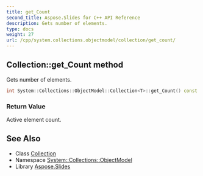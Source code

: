 ```yaml
---
title: get_Count
second_title: Aspose.Slides for C++ API Reference
description: Gets number of elements.
type: docs
weight: 27
url: /cpp/system.collections.objectmodel/collection/get_count/
---
```

## Collection::get_Count method


Gets number of elements.

```cpp
int System::Collections::ObjectModel::Collection<T>::get_Count() const override
```


### Return Value

Active element count.

## See Also

* Class [Collection](../)
* Namespace [System::Collections::ObjectModel](../../)
* Library [Aspose.Slides](../../../)
